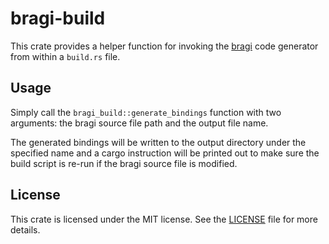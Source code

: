 # bragi-build

This crate provides a helper function for invoking the
[bragi](https://github.com/managarm/bragi) code generator from
within a `build.rs` file.

## Usage

Simply call the `bragi_build::generate_bindings` function with two arguments:
the bragi source file path and the output file name.

The generated bindings will be written to the output directory under the specified
name and a cargo instruction will be printed out to make sure the build script
is re-run if the bragi source file is modified.

## License

This crate is licensed under the MIT license.
See the [LICENSE](LICENSE) file for more details.

